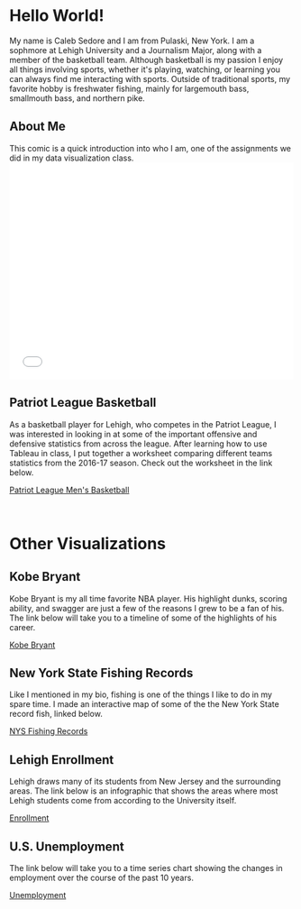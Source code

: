 <h1> Hello World!</h1>
<p1> My name is Caleb Sedore and I am from Pulaski, New York. I am a sophmore at Lehigh University and a Journalism Major, along with a member of the basketball team. Although basketball is my passion I enjoy all things involving sports, whether it's playing, watching, or learning you can always find me interacting with sports. Outside of traditional sports, my favorite hobby is freshwater fishing, mainly for largemouth bass, smallmouth bass, and northern pike.
<br>
<h2>About Me</h2>
<p1> This comic is a quick introduction into who I am, one of the assignments we did in my data visualization class.
<iframe src="//www.pixton.com/embed/f9mcst86" frameborder="0" width="100%" height="384" allowfullscreen></iframe>
<br>
<h2> Patriot League Basketball</h2>
<p1>As a basketball player for Lehigh, who competes in the Patriot League, I was interested in looking in at some of the important offensive and defensive statistics from across the league. After learning how to use Tableau in class, I put together a worksheet comparing different teams statistics from the 2016-17 season. Check out the worksheet in the link below.</p1>

[Patriot League Men's Basketball](https://calebsedore.github.io/basketball.html)

<br>
<h1> Other Visualizations</h1>

<h2> Kobe Bryant</h2>

<p1>Kobe Bryant is my all time favorite NBA player. His highlight dunks, scoring ability, and swagger are just a few of the reasons I grew to be a fan of his. The link below will take you to a timeline of some of the highlights of his career.</p1>

<a href="https://calebsedore.github.io/kobe.html">Kobe Bryant</a>

<h2> New York State Fishing Records</h2>

<p1> Like I mentioned in my bio, fishing is one of the things I like to do in my spare time. I made an interactive map of some of the the New York State record fish, linked below.</p1>

<a href="https://calebsedore.github.io/fish.html">NYS Fishing Records</a>

<h2> Lehigh Enrollment</h2>

<p1> Lehigh draws many of its students from New Jersey and the surrounding areas. The link below is an infographic that shows the areas where most Lehigh students come from according to the University itself.</p1> 

<a href="https://calebsedore.github.io/enrollment.html">Enrollment</a>

<h2> U.S. Unemployment</h2>

<p1> The link below will take you to a time series chart showing the changes in employment over the course of the past 10 years.

[Unemployment](https://calebsedore.github.io/unemployment.html)
